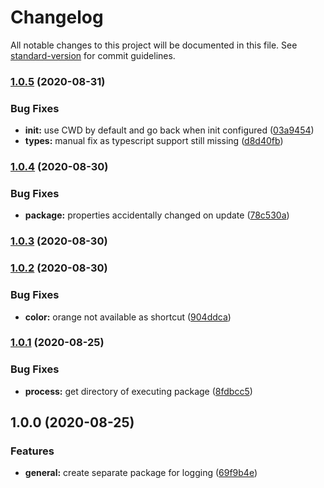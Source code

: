 # Changelog

All notable changes to this project will be documented in this file. See [standard-version](https://github.com/conventional-changelog/standard-version) for commit guidelines.

### [1.0.5](https://github.com/tobua/logua/compare/v1.0.4...v1.0.5) (2020-08-31)


### Bug Fixes

* **init:** use CWD by default and go back when init configured ([03a9454](https://github.com/tobua/logua/commit/03a94540097b7a6437dd72c66aaebf53052acd92))
* **types:** manual fix as typescript support still missing ([d8d40fb](https://github.com/tobua/logua/commit/d8d40fb67e771dc9932b8a70c1bf7c206d8ecf0e))

### [1.0.4](https://github.com/tobua/logua/compare/v1.0.3...v1.0.4) (2020-08-30)


### Bug Fixes

* **package:** properties accidentally changed on update ([78c530a](https://github.com/tobua/logua/commit/78c530a185e4ec3ecf30ab6e33ab8f44489eb2fc))

### [1.0.3](https://github.com/tobua/logua/compare/v1.0.2...v1.0.3) (2020-08-30)

### [1.0.2](https://github.com/tobua/logua/compare/v1.0.1...v1.0.2) (2020-08-30)


### Bug Fixes

* **color:** orange not available as shortcut ([904ddca](https://github.com/tobua/logua/commit/904ddcad458eb1a49a64c49270440c1d5f088871))

### [1.0.1](https://github.com/tobua/logua/compare/v1.0.0...v1.0.1) (2020-08-25)


### Bug Fixes

* **process:** get directory of executing package ([8fdbcc5](https://github.com/tobua/logua/commit/8fdbcc594ad0fd3fd5776bdc2882219863c75b7c))

## 1.0.0 (2020-08-25)


### Features

* **general:** create separate package for logging ([69f9b4e](https://github.com/tobua/logua/commit/69f9b4ea3035771e6c185f540ea772a96434aa28))
